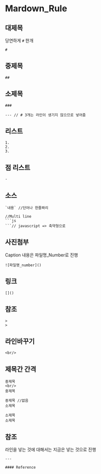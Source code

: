 # Mardown_Rule

## 대제목

당연하게 `#` 한개

```
#
```

## 중제목

```
##
```

## 소제목

```
###

--- // # 3개는 라인이 생기지 않으므로 넣어줌
```

## 리스트

```
1.
2.
3.
```

## 점 리스트

```
-
```

## 소스

```
`내용` //단어나 한줄짜리

//Multi line
```js
```// javascript => 축약형으로

```

## 사진첨부

Caption 내용은 파일명_Number로 진행

```
![파일명_number]()
```

## 링크

```
[]()
```

## 참조

```
>
>
```

## 라인바꾸기

```
<br/>
```

## 제목간 간격

```
중제목 
<br/>
중제목
```

```
중제목 //없음
소제목
```

```
소제목
소제목
```

## 참조 

라인을 넣는 것에 대해서는 지금은 넣는 것으로 진행

```
---

#### Reference
```
